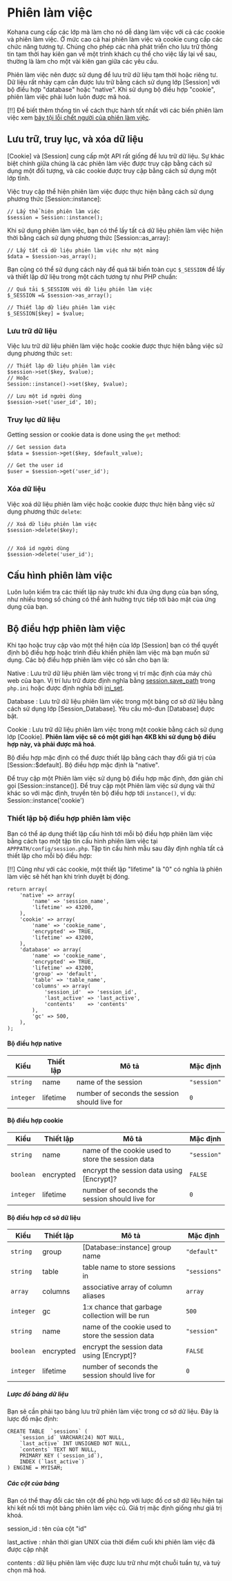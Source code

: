 # Phiên làm việc

Kohana cung cấp các lớp mà làm cho nó dễ dàng làm việc với cả các cookie và phiên làm việc.
Ở mức cao cả hai phiên làm việc và cookie cung cấp các chức năng tương tự.
Chúng cho phép các nhà phát triển cho lưu trữ thông tin tạm thời hay kiên gan về một trình khách cụ thể cho việc lấy lại về sau, thường là làm cho một vài kiên gan giữa các yêu cầu.

Phiên làm việc nên được sử dụng để lưu trữ dữ liệu tạm thời hoặc riêng tư.
Dữ liệu rất nhảy cạm cần được lưu trữ bằng cách sử dụng lớp [Session] với bộ điều hợp "database" hoặc "native".
Khi sử dụng bộ điều hợp "cookie", phiên làm việc phải luôn luôn được mã hoá.

[!!] Để biết thêm thống tin về cách thực hành tốt nhất với các biến phiên làm việc xem [bảy tội lỗi chết người của phiên làm việc](http://lists.nyphp.org/pipermail/talk/2006-December/020358.html).

## Lưu trữ, truy lục, và xóa dữ liệu

[Cookie] và [Session] cung cấp một API rất giống để lưu trữ dữ liệu.
Sự khác biệt chính giữa chúng là các phiên làm việc được truy cập bằng cách sử dụng một đối tượng, và các cookie được truy cập bằng cách sử dụng một lớp tĩnh.

Việc truy cập thể hiện phiên làm việc được thực hiện bằng cách sử dụng phương thức [Session::instance]:

    // Lấy thể hiện phiên làm việc
    $session = Session::instance();

Khi sử dụng phiên làm việc, bạn có thể lấy tất cả dữ liệu phiên làm việc hiện thời bằng cách sử dụng phương thức [Session::as_array]:

    // Lấy tất cả dữ liệu phiên làm việc như một mảng
    $data = $session->as_array();

Bạn cũng có thể sử dụng cách này để quá tải biến toàn cục `$_SESSION` để lấy và thiết lập dữ liệu trong một cách tương tự như PHP chuẩn:

    // Quá tải $_SESSION với dữ liệu phiên làm việc
    $_SESSION =& $session->as_array();
    
    // Thiết lập dữ liệu phiên làm việc
    $_SESSION[$key] = $value;

### Lưu trữ dữ liệu

Việc lưu trữ dữ liệu phiên làm việc hoặc cookie được thực hiện bằng việc sử dụng phương thức `set`:

    // Thiết lập dữ liệu phiên làm việc
    $session->set($key, $value);
	// Hoặc
	Session::instance()->set($key, $value);

    // Lưu một id người dùng
    $session->set('user_id', 10);

### Truy lục dữ liệu

Getting session or cookie data is done using the `get` method:

    // Get session data
    $data = $session->get($key, $default_value);

    // Get the user id
    $user = $session->get('user_id');

### Xóa dữ liệu

Việc xoá dữ liệu phiên làm việc hoặc cookie được thực hiện bằng việc sử dụng phương thức `delete`:

    // Xoá dữ liệu phiên làm việc
    $session->delete($key);


    // Xoá id người dùng
    $session->delete('user_id');

## Cấu hình phiên làm việc

Luôn luôn kiểm tra các thiết lập này trước khi đưa ứng dụng của bạn sống, như nhiều trong số chúng có thể ảnh hưởng trực tiếp tới bảo mật của ứng dụng của bạn.

## Bộ điều hợp phiên làm việc

Khi tạo hoặc truy cập vào một thể hiện của lớp [Session] bạn có thể quyết định bộ điều hợp hoặc trình điều khiển phiên làm việc mà bạn muốn sử dụng.
Các bộ điều hợp phiên làm việc có sẵn cho bạn là:

Native
: Lưu trữ dữ liệu phiên làm việc trong vị trí mặc định của máy chủ web của bạn. Vị trí lưu trữ được định nghĩa bằng [session.save_path](http://php.net/manual/session.configuration.php#ini.session.save-path) trong `php.ini` hoặc được định nghĩa bởi [ini_set](http://php.net/ini_set).

Database
: Lưu trữ dữ liệu phiên làm việc trong một bảng cơ sở dữ liệu bằng cách sử dụng lớp [Session_Database]. Yêu cầu mô-đun [Database] được bật.

Cookie
: Lưu trữ dữ liệu phiên làm việc trong một cookie bằng cách sử dụng lớp [Cookie]. **Phiên làm việc sẽ có một giới hạn 4KB khi sử dụng bộ điều hợp này, và phải được mã hoá**.

Bộ điều hợp mặc định có thể được thiết lập bằng cách thay đổi giá trị của [Session::$default]. Bộ điều hợp mặc định là "native".

Để truy cập một Phiên làm việc sử dụng bộ điều hợp mặc định, đơn giản chỉ gọi [Session::instance()].
Để truy cập một Phiên làm việc sử dụng vài thứ khác so với mặc định, truyền tên bộ điều hợp tới `instance()`, ví dụ: Session::instance('cookie')


### Thiết lập bộ điều hợp phiên làm việc

Bạn có thể áp dụng thiết lập cấu hình tới mỗi bộ điều hợp phiên làm việc bằng cách tạo một tập tin cấu hình phiên làm việc tại `APPPATH/config/session.php`.
Tập tin cấu hình mẫu sau đây định nghĩa tất cả thiết lập cho mỗi bộ điều hợp:

[!!] Cũng như với các cookie, một thiết lập "lifetime" là "0" có nghĩa là phiên làm việc sẽ hết hạn khi trình duyệt bị đóng.

    return array(
        'native' => array(
            'name' => 'session_name',
            'lifetime' => 43200,
        ),
        'cookie' => array(
            'name' => 'cookie_name',
            'encrypted' => TRUE,
            'lifetime' => 43200,
        ),
        'database' => array(
            'name' => 'cookie_name',
            'encrypted' => TRUE,
            'lifetime' => 43200,
            'group' => 'default',
            'table' => 'table_name',
            'columns' => array(
                'session_id'  => 'session_id',
        		'last_active' => 'last_active',
        		'contents'    => 'contents'
            ),
            'gc' => 500,
        ),
    );

#### Bộ điều hợp native

Kiểu      | Thiết lập | Mô tả                                             | Mặc định
----------|-----------|---------------------------------------------------|-----------
`string`  | name      | name of the session                               | `"session"`
`integer` | lifetime  | number of seconds the session should live for     | `0`

#### Bộ điều hợp cookie

Kiểu      | Thiết lập | Mô tả                                             | Mặc định
----------|-----------|---------------------------------------------------|-----------
`string`  | name      | name of the cookie used to store the session data | `"session"`
`boolean` | encrypted | encrypt the session data using [Encrypt]?         | `FALSE`
`integer` | lifetime  | number of seconds the session should live for     | `0`

#### Bộ điều hợp cớ sở dữ liệu

Kiểu      | Thiết lập | Mô tả                                             | Mặc định
----------|-----------|---------------------------------------------------|-----------
`string`  | group     | [Database::instance] group name                   | `"default"`
`string`  | table     | table name to store sessions in                   | `"sessions"`
`array`   | columns   | associative array of column aliases               | `array`
`integer` | gc        | 1:x chance that garbage collection will be run    | `500`
`string`  | name      | name of the cookie used to store the session data | `"session"`
`boolean` | encrypted | encrypt the session data using [Encrypt]?         | `FALSE`
`integer` | lifetime  | number of seconds the session should live for     | `0`

##### Lược đồ bảng dữ liệu

Bạn sẽ cần phải tạo bảng lưu trữ phiên làm việc trong cơ sở dữ liệu. Đây là lược đồ mặc định:

    CREATE TABLE  `sessions` (
        `session_id` VARCHAR(24) NOT NULL,
        `last_active` INT UNSIGNED NOT NULL,
        `contents` TEXT NOT NULL,
        PRIMARY KEY (`session_id`),
        INDEX (`last_active`)
    ) ENGINE = MYISAM;

##### Các cột của bảng

Bạn có thể thay đổi các tên cột để phù hợp với lược đồ cơ sở dữ liệu hiện tại khi kết nối tới một bảng phiên làm việc cũ.
Giá trị mặc định giống như giá trị khoá.

session_id
: tên của cột "id"

last_active
: nhãn thời gian UNIX của thời điểm cuối khi phiên làm việc đã được cập nhật

contents
: dữ liệu phiên làm việc được lưu trữ như một chuỗi tuần tự, và tuỳ chọn mã hoá.